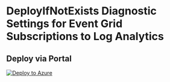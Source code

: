 # DeployIfNotExists Diagnostic Settings for Event Grid Subscriptions to Log Analytics


## Deploy via Portal

[![Deploy to Azure](http://azuredeploy.net/deploybutton.png)](https://portal.azure.com/#blade/Microsoft_Azure_Policy/CreatePolicyDefinitionBlade/uri/https%3A%2F%2Fraw.githubusercontent.com%2Fsixtencyber%2FAzure-Policies%2Fmain%2FLog_Analytics%2F_Deploy_Based_On_Resource_Tag%2Feventgrid-subscription-to-loganalytics%2Fdeploy-diagnostic-settings-eventgrid-subscription-to-loganalytics-bytag.json)

